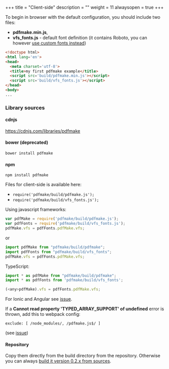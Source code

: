 +++
title = "Client-side"
description = ""
weight = 11
alwaysopen = true
+++

To begin in browser with the default configuration, you should include two files:

* **pdfmake.min.js**,
* **vfs_fonts.js** - default font definition (it contains Roboto, you can however [use custom fonts instead](/docs/0.2/fonts/custom-fonts-client-side/))

```html
<!doctype html>
<html lang='en'>
<head>
  <meta charset='utf-8'>
  <title>my first pdfmake example</title>
  <script src='build/pdfmake.min.js'></script>
  <script src='build/vfs_fonts.js'></script>
</head>
<body>
...
```

### Library sources

#### cdnjs

https://cdnjs.com/libraries/pdfmake

#### bower (deprecated)

```
bower install pdfmake
```

#### npm

```
npm install pdfmake
```

Files for client-side is available here:

* `require('pdfmake/build/pdfmake.js');`
* `require('pdfmake/build/vfs_fonts.js');`

Using javascript frameworks:

```js
var pdfMake = require('pdfmake/build/pdfmake.js');
var pdfFonts = require('pdfmake/build/vfs_fonts.js');
pdfMake.vfs = pdfFonts.pdfMake.vfs;
```

or

```js
import pdfMake from "pdfmake/build/pdfmake";
import pdfFonts from "pdfmake/build/vfs_fonts";
pdfMake.vfs = pdfFonts.pdfMake.vfs;
```

TypeScript:

```js
import * as pdfMake from "pdfmake/build/pdfmake";
import * as pdfFonts from 'pdfmake/build/vfs_fonts';

(<any>pdfMake).vfs = pdfFonts.pdfMake.vfs;
```

For Ionic and Angular see [issue](https://github.com/bpampuch/pdfmake/issues/1030).

If a **Cannot read property 'TYPED_ARRAY_SUPPORT' of undefined** error is thrown, add this to webpack config:
```
exclude: [ /node_modules/, /pdfmake.js$/ ]
```
(see [issue](https://github.com/bpampuch/pdfmake/issues/1100#issuecomment-336728521))


#### Repository

Copy them directly from the build directory from the repository. Otherwise you can always [build it version 0.2.x from sources](https://github.com/bpampuch/pdfmake#building-from-sources).
